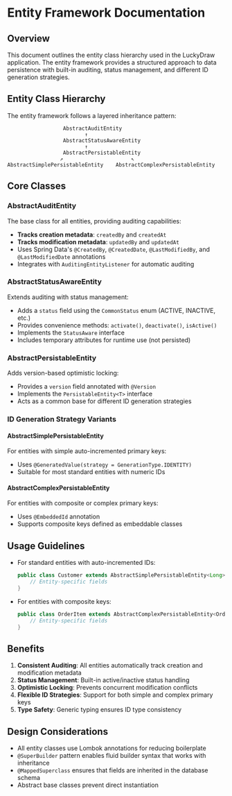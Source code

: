 # Entity Framework Documentation

## Overview

This document outlines the entity class hierarchy used in the LuckyDraw application. The entity framework provides a structured approach to data persistence with built-in auditing, status management, and different ID generation strategies.

## Entity Class Hierarchy

The entity framework follows a layered inheritance pattern:

```
                  AbstractAuditEntity
                         ↑
                  AbstractStatusAwareEntity
                         ↑
                  AbstractPersistableEntity
                 ↗                      ↖
AbstractSimplePersistableEntity    AbstractComplexPersistableEntity
```

## Core Classes

### AbstractAuditEntity

The base class for all entities, providing auditing capabilities:

- **Tracks creation metadata**: `createdBy` and `createdAt`
- **Tracks modification metadata**: `updatedBy` and `updatedAt`
- Uses Spring Data's `@CreatedBy`, `@CreatedDate`, `@LastModifiedBy`, and `@LastModifiedDate` annotations
- Integrates with `AuditingEntityListener` for automatic auditing

### AbstractStatusAwareEntity

Extends auditing with status management:

- Adds a `status` field using the `CommonStatus` enum (ACTIVE, INACTIVE, etc.)
- Provides convenience methods: `activate()`, `deactivate()`, `isActive()`
- Implements the `StatusAware` interface
- Includes temporary attributes for runtime use (not persisted)

### AbstractPersistableEntity

Adds version-based optimistic locking:

- Provides a `version` field annotated with `@Version`
- Implements the `PersistableEntity<T>` interface
- Acts as a common base for different ID generation strategies

### ID Generation Strategy Variants

#### AbstractSimplePersistableEntity

For entities with simple auto-incremented primary keys:

- Uses `@GeneratedValue(strategy = GenerationType.IDENTITY)`
- Suitable for most standard entities with numeric IDs

#### AbstractComplexPersistableEntity

For entities with composite or complex primary keys:

- Uses `@EmbeddedId` annotation
- Supports composite keys defined as embeddable classes

## Usage Guidelines

- For standard entities with auto-incremented IDs:
  ```java
  public class Customer extends AbstractSimplePersistableEntity<Long> {
      // Entity-specific fields
  }
  ```

- For entities with composite keys:
  ```java
  public class OrderItem extends AbstractComplexPersistableEntity<OrderItemId> {
      // Entity-specific fields
  }
  ```

## Benefits

1. **Consistent Auditing**: All entities automatically track creation and modification metadata
2. **Status Management**: Built-in active/inactive status handling
3. **Optimistic Locking**: Prevents concurrent modification conflicts
4. **Flexible ID Strategies**: Support for both simple and complex primary keys
5. **Type Safety**: Generic typing ensures ID type consistency

## Design Considerations

- All entity classes use Lombok annotations for reducing boilerplate
- `@SuperBuilder` pattern enables fluid builder syntax that works with inheritance
- `@MappedSuperclass` ensures that fields are inherited in the database schema
- Abstract base classes prevent direct instantiation
